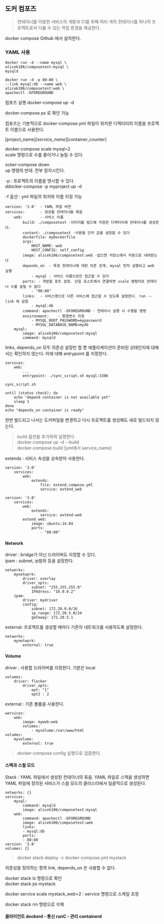 ## 도커 컴포즈

> 컨테이너를 이용한 서비스의 개발과 CI를 위해 여러 개의 컨테이너를 하나의 프로젝트로서 다룰 수 있는 작업 환경을 제공한다.

docker compose Github 에서 설치한다.


### YAML 사용
```
docker run -d --name mysql \
alicek106/composetest:mysql \
mysqld

docker run -d -p 80:80 \
--link mysql:db --name web \
alicek106/composetest:web \
apachectl -DFOREGROUND
```

컴포즈 실행 docker-compose up -d

docker-compose ps 로 확인 가능

컴포즈는 기본적으로 docker-compose.yml 파일이 위치한 디렉터리의 이름을 프로젝트 이름으로 사용한다.

[project_name]_[service_name]_[container_counter]


docker-compose scale mysql=2   
scale 명령으로 수를 줄이거나 늘릴 수 있다.

ocker-compose down   
up 명령의 반대. 전부 정지시킨다.

-p : 프로젝트의 이름을 명시할 수 있다.   
ddocker-compose -p myproject up -d


-f 옵션 : yml 파일의 위치와 이름 지정 가능

```
version: '3.0'  - YAML 파일 버전
services:       - 생성될 컨테이너들 묶음
    web:        - 서비스 이름
        build: ./composetest -이미지를 빌드해 지정한 디렉터리에 컨테이너를 생성한다.
        context: ./composetest -사용될 인자 값을 설정할 수 있다
        dockerfile: myDockerfile
        args:
            HOST_NAME: web
            HOST_CONFIG: self_config
        image: alicek106/composetest:web -없으면 저장소에서 자동으로 내려받는다
        depends_on  - 특정 컨테이너에 대한 의존 관계. mysql 먼저 실행되고 web 실행
            - mysql - 서비스 이름으로만 접근할 수 있다
        ports: - 개방할 포트 설정. 단일 호스트에서 연결하면 scale 명령어로 컨테이너 수를 늘릴 수 없다
            - "80:80"
        links:  - 서비스명으로 다른 서비스에 접근할 수 있도록 설정한다. run --link 와 같음
            - mysql:db
        command: apachectl -DFOREGROUND - 컨테이너 실행 시 수행할 명령
        environment:    - 환경변수 지정
            - MYSQL_ROOT_PASSWORD=mypassword
            - MYSQL_DATABASE_NAME=mydb
    mysql:
        image: alicek106/composetest:mysql
        command: mysqld
```

links, depends_on 모두 의존성 설정만 할 뿐 애플리케이션이 준비된 상태인지에 대해서는 확인하지 않는다. 이에 대해 entrypoint 를 지정한다.

```
services:
    web:
        ...
        entrypoint: ./sync_script.sh mysql:3306
```
```
sync_script.sh

until (status check); do
    echo "depend container is not available yet"
    sleep 1
done
echo "depends_on container is ready"
```

한번 빌드되고 나서는 도커파일을 변경하고 다시 프로젝트를 생성해도 새로 빌드되지 않는다.   
> build 옵션을 추가하여 실행한다.   
docker-compose up -d --build   
docker-compose build [yml에서 service_name]

extends : 서비스 속성을 상속받아 사용한다.
```
version: '3.0'
    services:
        web:
            extends:
                file: extend_compose.yml
                service: extend_web
```
```
version: '3.0'
    services:
        web:
            extends:
                service: extend-web
        extend_web:
            image: ubuntu:14.04
            ports:
                - "80:80"
```

#### Network
driver : bridge가 아닌 드라이버도 지정할 수 있다.   
ipam : subnet, ip범위 등을 설정한다.   
```
networks:
    mynetwork:
        driver: overlay
        driver_opts:
            subnet: "255.255.255.0"
            IPAdress: "10.0.0.2"
    ipam:
        driver: mydriver
        config:
            subnet: 172.20.0.0/16
            ip_range: 172.20.5.0/24
            gateway: 172.20.5.1
```

external: 프로젝트를 생성할 때마다 기존의 네트워크를 사용하도록 설정한다.   
```
networks:
    mynetwork:
        external: true
```

#### Volume
driver : 사용할 드라이버를 지정한다. 기본은 local
```
volumes:
    driver: flocker
        driver_opts:
            opt: "1"
            opt2 : 2
```
external : 기존 볼륨을 사용한다.
```
wervices:
    web:
        image: myweb:web
        volumes:
            - myvolume:/var/www/html
volumes:
    myvolume:
        external: true
```

> docker-compose config 실행으로 검증한다.


#### 스택과 스웜 모드
Stack : YAML 파일에서 생성된 컨테이너의 묶음. YAML 파일로 스택을 생성하면 YAML 파일에 정의된 서비스가 스웜 모드의 클러스터에서 일괄적으로 생성된다.

```
networks: {}
services:
    mysql:
        command: mysqld
        image: alicek106/composetest:mysql
    web:
        command: apachectl -DFOREGROUND
        image: alicek106/composetest:web
        links:
        - mysql:db
        ports:
        - 80:80
version: '3.0'
volumes: {}
```

> docker stack deploy -c docker-compose.yml mystack

의존성을 정의하는 항목 link, depends_on 은 사용할 수 없다.

docker stack ls 명령으로 확인   
docker stack ps mystack

docker service scale mystack_web=2  : service 명령으로 스케일 조정

docker stack rm 명령으로 삭제


#### 클라이언트 dockerd - 통신 runC - 관리 containerd


